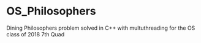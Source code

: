 # OS_Philosophers
Dining Philosophers problem solved in C++ with multuthreading for the OS class of 2018 7th Quad
